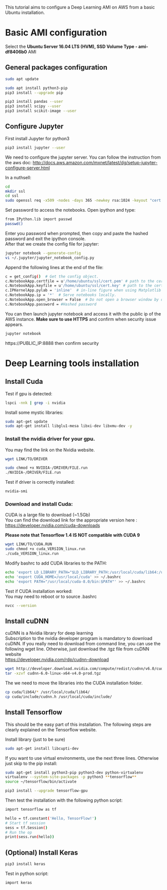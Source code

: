 This tutorial aims to configure a Deep Learning AMI on AWS from a basic Ubuntu installation.  

# Basic AMI configuration

Select the **Ubuntu Server 16.04 LTS (HVM), SSD Volume Type - ami-df8406b0** AMI

## General packages configuration
```bash
sudo apt update  

sudo apt install python3-pip  
pip3 install --upgrade pip  

pip3 install pandas --user  
pip3 install scipy --user  
pip3 install scikit-image --user  
```
## Configure Jupyter

First install Jupyter for python3  
```bash
pip3 install jupyter --user  
```
We need to configure the jupyter server. You can follow the instruction from the aws doc: http://docs.aws.amazon.com/mxnet/latest/dg/setup-jupyter-configure-server.html  

In a nuthsell:
```bash
cd
mkdir ssl
cd ssl
sudo openssl req -x509 -nodes -days 365 -newkey rsa:1024 -keyout "cert.key" -out "cert.pem" -batch
```
Set password to access the notebooks. Open ipython and type:
```bash
from IPython.lib import passwd
passwd()
```

Enter you password when prompted, then copy and paste the hashed password and exit the ipython console.  
After that we create the config file for jupyter:   
```bash
jupyter notebook --generate-config
vi ~/.jupyter/jupyter_notebook_config.py
```

Append the following lines at the end of the file:
```bash
c = get_config()  # Get the config object.
c.NotebookApp.certfile = u'/home/ubuntu/ssl/cert.pem' # path to the certificate we generated
c.NotebookApp.keyfile = u'/home/ubuntu/ssl/cert.key' # path to the certificate key we generated
c.IPKernelApp.pylab = 'inline'  # in-line figure when using Matplotlib
c.NotebookApp.ip = '*'  # Serve notebooks locally.
c.NotebookApp.open_browser = False  # Do not open a browser window by default when using notebooks.
c.NotebookApp.password = #Hashed password  
```
You can then launch jupyter notebook and access it with the public ip of the AWS instance. **Make sure to use HTTPS** and confirm when security issue appears.  
```bash
jupyter notebook
```
https://PUBLIC_IP:8888 then confirm security

# Deep Learning tools installation

## Install Cuda  

Test if gpu is detected:  
```bash
lspci -nnk | grep -i nvidia  
```
Install some mystic libraries:
```bash
sudo apt-get update  
sudo apt-get install libglu1-mesa libxi-dev libxmu-dev -y  
```
### Install the nvidia driver for your gpu.
You may find the link on the Nvidia website.  
```bash
wget LINK/TO/DRIVER  

sudo chmod +x NVIDIA-/DRIVER/FILE.run  
./NVIDIA-/DRIVER/FILE.run  
```
Test if driver is correctly installed:  
```bash
nvidia-smi  
```
### Download and install Cuda:  
CUDA is a large file to download (~1.5Gb)  
You can find the download link for the appropriate version here : https://developer.nvidia.com/cuda-downloads  

**Please note that Tensorflow 1.4 IS NOT compatible with CUDA 9**
```bash
wget LINK/TO/CUDA.RUN  
sudo chmod +x cuda_VERSION_linux.run  
./cuda_VERSION_linux.run  
```
Modify bashrc to add CUDA libraries to the PATH:  
```bash
echo 'export LD_LIBRARY_PATH="$LD_LIBRARY_PATH:/usr/local/cuda/lib64:/usr/local/cuda/extras/CUPTI/lib64"' >> ~/.bashrc  
echo 'export CUDA_HOME=/usr/local/cuda' >> ~/.bashrc  
echo 'export PATH="/usr/local/cuda-8.0/bin:$PATH"' >> ~/.bashrc  
```
Test if CUDA installation worked:   
You may need to reboot or to source .bashrc  
```bash
nvcc --version  
```
## Install cuDNN  
cuDNN is a Nvidia library for deep learning  
Subscription to the nvidia developer program is mandatory to download cuDNN. If you really need to download from command line, you can use the following wget line. Otherwise, just download the .tgz file from cuDNN website  
https://developer.nvidia.com/rdp/cudnn-download  
```bash
wget http://developer.download.nvidia.com/compute/redist/cudnn/v6.0/cudnn-8.0-linux-x64-v6.0.tgz  
tar -xzvf cudnn-6.0-linux-x64-v4.0-prod.tgz  
```
The we need to move the libraries into the CUDA installation folder.  
```bash
cp cuda/lib64/* /usr/local/cuda/lib64/  
cp cuda/include/cudnn.h /usr/local/cuda/include/  
```
## Install Tensorflow

This should be the easy part of this installation. The following steps are clearly explained on the Tensorflow website.  

Install library (just to be sure)  
```bash
sudo apt-get install libcupti-dev  
```
If you want to use virtual environments, use the next three lines. Otherwise just skip to the pip install:  
```bash
sudo apt-get install python3-pip python3-dev python-virtualenv  
virtualenv --system-site-packages -p python3 **tensorflow**  
source ~/tensorflow/bin/activate  
```
```bash
pip3 install --upgrade tensorflow-gpu  
```
Then test the installation with the following python script:  
```bash
import tensorflow as tf

hello = tf.constant('Hello, TensorFlow!')
# Start tf session
sess = tf.Session()
# Run the op
print(sess.run(hello))
```
## (Optional) Install Keras  
```bash
pip3 install keras
```
Test in python script:  
```bash
import keras
```
